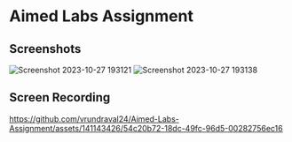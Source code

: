 # Aimed Labs Assignment

## Screenshots
![Screenshot 2023-10-27 193121](https://github.com/vrundraval24/Aimed-Labs-Assignment/assets/141143426/ee523cc6-b983-4367-acd7-8fa348725ce5)
![Screenshot 2023-10-27 193138](https://github.com/vrundraval24/Aimed-Labs-Assignment/assets/141143426/19570c32-1098-41c7-81f9-ab82e44de8f3)


## Screen Recording
https://github.com/vrundraval24/Aimed-Labs-Assignment/assets/141143426/54c20b72-18dc-49fc-96d5-00282756ec16





